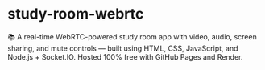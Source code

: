 # study-room-webrtc
📚 A real-time WebRTC-powered study room app with video, audio, screen sharing, and mute controls — built using HTML, CSS, JavaScript, and Node.js + Socket.IO. Hosted 100% free with GitHub Pages and Render.

